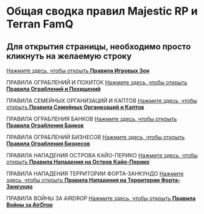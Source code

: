 # Общая сводка правил Majestic RP и Terran FamQ

## Для открытия страницы, необходимо просто кликнуть на желаемую строку

[Нажмите здесь, чтобы открыть **Правила Игровых Зон**](https://forum.majestic-rp.ru/threads/pravila-igrovyx-zon.8084/)


ПРАВИЛА ОГРАБЛЕНИЙ И ПОХИТОК
[Нажмите здесь, чтобы открыть **Правила Ограблений и Похищений**](https://forum.majestic-rp.ru/threads/pravila-ograblenij-i-poxischenij.8254/)


ПРАВИЛА СЕМЕЙНЫХ ОРГАНИЗАЦИЙ И КАПТОВ
[Нажмите здесь, чтобы открыть **Правила Семейных Организаций и Каптов**](https://forum.majestic-rp.ru/threads/obschie-pravila-semejnyx-organizacij.1061331/)


ПРАВИЛА ОГРАБЛЕНИЯ БАНКОВ
[Нажмите здесь, чтобы открыть **Правила Ограбления Банков**](https://forum.majestic-rp.ru/threads/obschie-pravila-semejnyx-organizacij.1061331/)


ПРАВИЛА ОГРАБЛЕНИЙ БИЗНЕСОВ
[Нажмите здесь, чтобы открыть **Правила Ограбления Бизнесов**](https://forum.majestic-rp.ru/threads/pravila-ograblenija-biznesov.8050/)


ПРАВИЛА НАПАДЕНИЯ ОСТРОВА КАЙО-ПЕРИКО
[Нажмите здесь, чтобы открыть **Правила Нападения на Остров Кайо-Перико**](https://forum.majestic-rp.ru/threads/pravila-napadenija-oborony-ostrova-kajo-periko.645651/)


ПРАВИЛА НАПАДЕНИЯ ТЕРРИТОРИИ ФОРТА-ЗАНКУНДО
[Нажмите здесь, чтобы открыть **Правила Нападения на Территории Форта-Занкундо**](https://forum.majestic-rp.ru/threads/pravila-napadenija-oborony-territorii-forta-zankudo.8115/)


ПРАВИЛА ВОЙНЫ ЗА AIRDROP 
[Нажмите здесь, чтобы открыть **Правила Войны за AirDrop**](https://forum.majestic-rp.ru/threads/pravila-vojny-za-airdrop.210836/)